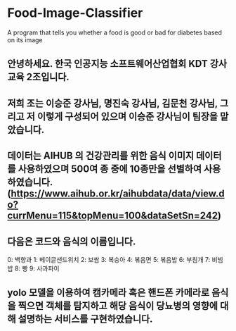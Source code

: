 # Food-Image-Classifier
A program that tells you whether a food is good or bad for diabetes based on its image
## 안녕하세요.  한국 인공지능 소프트웨어산업협회 KDT 강사교육 2조입니다. 

## 저희 조는 이승준 강사님, 명진숙 강사님, 김문천 강사님, 그리고 저 이렇게 구성되어 있으며 이승준 강사님이 팀장을 맡았습니다.

## 데이터는 AIHUB 의 건강관리를 위한 음식 이미지 데이터를 사용하였으며 500여 종 중에 10종만을 선별하여 사용하였습니다. (https://www.aihub.or.kr/aihubdata/data/view.do?currMenu=115&topMenu=100&dataSetSn=242)

## 다음은 코드와 음식의 이름입니다.   
  0: 백향과
  1: 베이글샌드위치
  2: 보쌈
  3: 복숭아
  4: 볶음면
  5: 볶음밥
  6: 부침개
  7: 비빔밥
  8: 빵
  9: 사과파이

## yolo 모델을 이용하여 캠카메라 혹은 핸드폰 카메라로 음식을 찍으면 객체를 탐지하고 해당 음식이 당뇨병의 영향에 대해 설명하는 서비스를 구현하였습니다.   
